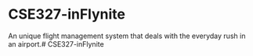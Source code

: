 # CSE327-inFlynite
An unique flight management system that deals with the everyday rush in an airport.# CSE327-inFlynite
